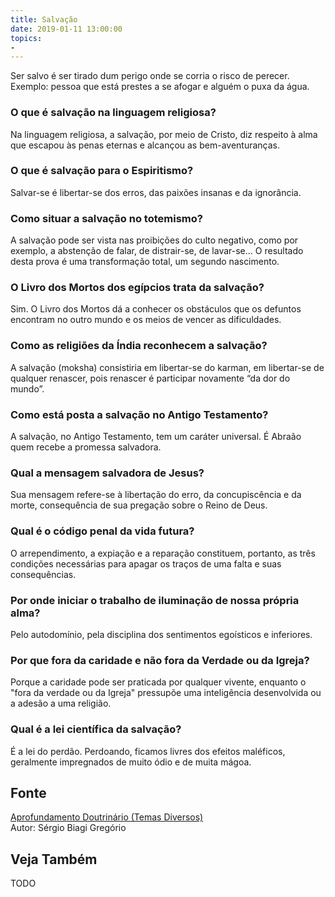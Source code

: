 ```yaml
---
title: Salvação
date: 2019-01-11 13:00:00
topics: 
- 
---
```


Ser salvo é ser tirado dum perigo onde se corria o risco de perecer.
Exemplo: pessoa que está prestes a se afogar e alguém o puxa da água.

### O que é salvação na linguagem religiosa?
Na linguagem religiosa, a salvação, por meio de Cristo, diz respeito à
alma que escapou às penas eternas e alcançou as bem-aventuranças.

### O que é salvação para o Espiritismo?
Salvar-se é libertar-se dos erros, das paixões insanas e da ignorância.

### Como situar a salvação no totemismo?
A salvação pode ser vista nas proibições do culto negativo, como por
exemplo, a abstenção de falar, de distrair-se, de lavar-se... O
resultado desta prova é uma transformação total, um segundo nascimento.

### O Livro dos Mortos dos egípcios trata da salvação?
Sim. O Livro dos Mortos dá a conhecer os obstáculos que os defuntos
encontram no outro mundo e os meios de vencer as dificuldades.

### Como as religiões da Índia reconhecem a salvação?
A salvação (moksha) consistiria em libertar-se do karman, em
libertar-se de qualquer renascer, pois renascer é participar novamente
“da dor do mundo”.

### Como está posta a salvação no Antigo Testamento?
A salvação, no Antigo Testamento, tem um caráter universal. É Abraão
quem recebe a promessa salvadora.

### Qual a mensagem salvadora de Jesus?
Sua mensagem refere-se à libertação do erro, da concupiscência e da
morte, consequência de sua pregação sobre o Reino de Deus.

### Qual é o código penal da vida futura?
O arrependimento, a expiação e a reparação constituem, portanto,
as três condições necessárias para apagar os traços de uma falta e suas
consequências.

### Por onde iniciar o trabalho de iluminação de nossa própria alma?
Pelo autodomínio, pela disciplina dos sentimentos egoísticos e
inferiores.

### Por que fora da caridade e não fora da Verdade ou da Igreja?
Porque a caridade pode ser praticada por qualquer vivente, enquanto o
"fora da verdade ou da Igreja" pressupõe uma inteligência desenvolvida
ou a adesão a uma religião.

### Qual é a lei científica da salvação?
É a lei do perdão. Perdoando, ficamos livres dos efeitos maléficos,
geralmente impregnados de muito ódio e de muita mágoa.

## Fonte
[Aprofundamento Doutrinário (Temas Diversos)](https://sites.google.com/view/aprofundamentodoutrinario/salvação)  
Autor: Sérgio Biagi Gregório

## Veja Também
TODO


